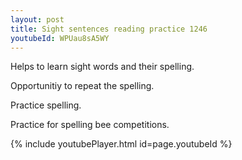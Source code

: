 ```yaml
---
layout: post
title: Sight sentences reading practice 1246
youtubeId: WPUau8sA5WY
---
```

 
 
Helps to learn sight words and their spelling.

Opportunitiy to repeat the spelling. 

Practice spelling. 
 
Practice for spelling bee competitions. 
 
{% include youtubePlayer.html id=page.youtubeId %}
 
 
